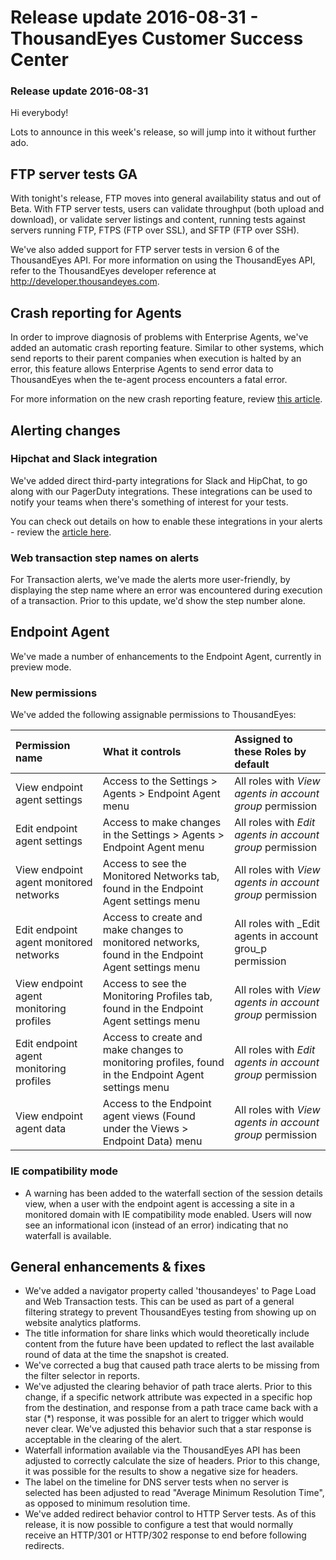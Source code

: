 # Release update 2016-08-31 - ThousandEyes Customer Success Center

### Release update 2016-08-31

Hi everybody!

Lots to announce in this week's release, so will jump into it without further ado.

## FTP server tests GA

With tonight's release, FTP moves into general availability status and out of Beta.  With FTP server tests, users can validate throughput \(both upload and download\), or validate server listings and content, running tests against servers running FTP, FTPS \(FTP over SSL\), and SFTP \(FTP over SSH\).

We've also added support for FTP server tests in version 6 of the ThousandEyes API. For more information on using the ThousandEyes API, refer to the ThousandEyes developer reference at http://developer.thousandeyes.com.

## Crash reporting for Agents

In order to improve diagnosis of problems with Enterprise Agents, we've added an automatic crash reporting feature.  Similar to other systems, which send reports to their parent companies when execution is halted by an error, this feature allows Enterprise Agents to send error data to ThousandEyes when the te-agent process encounters a fatal error.

For more information on the new crash reporting feature, review [this article](https://success.thousandeyes.com/ViewArticle?articleIdParam=kA044000000Cn2HCAS).

## Alerting changes

### Hipchat and Slack integration

We've added direct third-party integrations for Slack and HipChat, to go along with our PagerDuty integrations. These integrations can be used to notify your teams when there's something of interest for your tests.

You can check out details on how to enable these integrations in your alerts - review the [article here](https://success.thousandeyes.com/ViewArticle?articleIdParam=kA044000000Cn2FCAS). 

### Web transaction step names on alerts

For Transaction alerts, we've made the alerts more user-friendly, by displaying the step name where an error was encountered during execution of a transaction.  Prior to this update, we'd show the step number alone.

## Endpoint Agent

We've made a number of enhancements to the Endpoint Agent, currently in preview mode.  

### New permissions

We've added the following assignable permissions to ThousandEyes:

| Permission name | What it controls | Assigned to these Roles by default |
| :--- | :--- | :--- |
| View endpoint agent settings | Access to the Settings &gt; Agents &gt; Endpoint Agent menu | All roles with _View agents in account group_ permission |
| Edit endpoint agent settings | Access to make changes in the Settings &gt; Agents &gt; Endpoint Agent menu | All roles with _Edit agents in account group_ permission |
| View endpoint agent monitored networks | Access to see the Monitored Networks tab, found in the Endpoint Agent settings menu | All roles with _View agents in account group_ permission |
| Edit endpoint agent monitored networks | Access to create and make changes to monitored networks, found in the Endpoint Agent settings menu | All roles with _Edit agents in account grou_p permission |
| View endpoint agent monitoring profiles | Access to see the Monitoring Profiles tab, found in the Endpoint Agent settings menu | All roles with _View agents in account group_ permission |
| Edit endpoint agent monitoring profiles | Access to create and make changes to monitoring profiles, found in the Endpoint Agent settings menu | All roles with _Edit agents in account group_ permission |
| View endpoint agent data | Access to the Endpoint agent views \(Found under the Views &gt; Endpoint Data\) menu | All roles with _View agents in account group_ permission |

### IE compatibility mode

* A warning has been added to the waterfall section of the session details view, when a user with the endpoint agent is accessing a site in a monitored domain with IE compatibility mode enabled.  Users will now see an informational icon \(instead of an error\) indicating that no waterfall is available.

## General enhancements & fixes

* We've added a navigator property called 'thousandeyes' to Page Load and Web Transaction tests. This can be used as part of a general filtering strategy to prevent ThousandEyes testing from showing up on website analytics platforms.
* The title information for share links which would theoretically include content from the future have been updated to reflect the last available round of data at the time the snapshot is created.
* We've corrected a bug that caused path trace alerts to be missing from the filter selector in reports.
* We've adjusted the clearing behavior of path trace alerts. Prior to this change, if a specific network attribute was expected in a specific hop from the destination, and response from a path trace came back with a star \(\*\) response, it was possible for an alert to trigger which would never clear. We've adjusted this behavior such that a star response is acceptable in the clearing of the alert.
* Waterfall information available via the ThousandEyes API has been adjusted to correctly calculate the size of headers. Prior to this change, it was possible for the results to show a negative size for headers.
* The label on the timeline for DNS server tests when no server is selected has been adjusted to read "Average Minimum Resolution Time", as opposed to minimum resolution time. 
* We've added redirect behavior control to HTTP Server tests. As of this release, it is now possible to configure a test that would normally receive an HTTP/301 or HTTP/302 response to end before following redirects.

